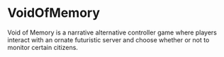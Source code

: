 # VoidOfMemory
Void of Memory is a narrative alternative controller game where players interact with an ornate futuristic server and choose whether or not to monitor certain citizens.
